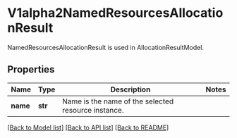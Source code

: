 # V1alpha2NamedResourcesAllocationResult

NamedResourcesAllocationResult is used in AllocationResultModel.

## Properties
Name | Type | Description | Notes
------------ | ------------- | ------------- | -------------
**name** | **str** | Name is the name of the selected resource instance. | 

[[Back to Model list]](../README.md#documentation-for-models) [[Back to API list]](../README.md#documentation-for-api-endpoints) [[Back to README]](../README.md)


